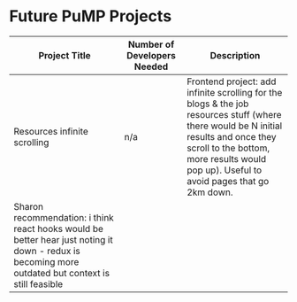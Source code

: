 # Future PuMP Projects

| Project Title | Number of Developers Needed | Description |
| ------------- | --------------------------- | ----------- |
| Resources infinite scrolling | n/a | Frontend project: add infinite scrolling for the blogs & the job resources stuff (where there would be N initial results and once they scroll to the bottom, more results would pop up). Useful to avoid pages that go 2km down. <br/> 
Sharon recommendation: i think react hooks would be better hear just noting it down - redux is becoming more outdated but context is still feasible |
